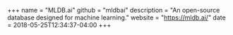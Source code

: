 +++
name = "MLDB.ai"
github = "mldbai"
description = "An open-source database designed for machine learning."
website = "https://mldb.ai/"
date = 2018-05-25T12:34:37-04:00
+++
